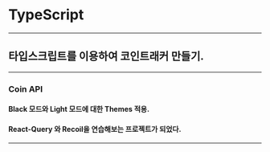 # TypeScript

---

## 타입스크립트를 이용하여 코인트래커 만들기.

---

### Coin API

#### Black 모드와 Light 모드에 대한 Themes 적용.

#### React-Query 와 Recoil을 연습해보는 프로젝트가 되었다.

---
